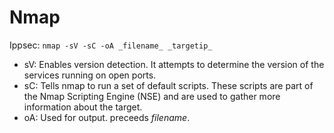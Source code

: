 # Nmap

Ippsec: `nmap -sV -sC -oA _filename_ _targetip_`

- sV: Enables version detection. It attempts to determine the version of the services running on open ports.
- sC: Tells nmap to run a set of default scripts. These scripts are part of the Nmap Scripting Engine (NSE) and are used to gather more information about the target.
- oA: Used for output. preceeds _filename_.
